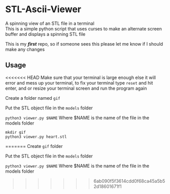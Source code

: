 # STL-Ascii-Viewer
A spinning view of an STL file in a terminal  
This is a simple python script that uses curses to make an alternate screen buffer and displays a spinning STL file

This is my ***first*** repo, so if someone sees this please let me know if I should make any changes

## Usage

<<<<<<< HEAD
Make sure that your terminal is large enough else it will error and mess up your terminal, to fix your terminal type `reset` and hit enter, and or resize your terminal screen and run the program again

Create a folder named `gif`

Put the STL object file in the `models` folder

`python3 viewer.py $NAME` Where $NAME is the name of the file in the models folder  

```
mkdir gif
python3 viewer.py heart.stl
```
=======
Create `gif` folder

Put the STL object file in the `models` folder

`python3 viewer.py $NAME` Where $NAME is the name of the file in the models folder
>>>>>>> 6ab090f5f3614cdd0f68ca45a5b52d18601671f1
